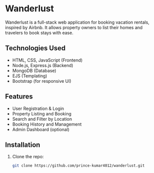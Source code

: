 # Wanderlust

Wanderlust is a full-stack web application for booking vacation rentals, inspired by Airbnb. It allows property owners to list their homes and travelers to book stays with ease.

## Technologies Used

- HTML, CSS, JavaScript (Frontend)
- Node.js, Express.js (Backend)
- MongoDB (Database)
- EJS (Templating)
- Bootstrap (for responsive UI)

## Features

- User Registration & Login
- Property Listing and Booking
- Search and Filter by Location
- Booking History and Management
- Admin Dashboard (optional)

## Installation

1. Clone the repo: 
   ```bash
   git clone https://github.com/prince-kumar4012/wanderlust.git
